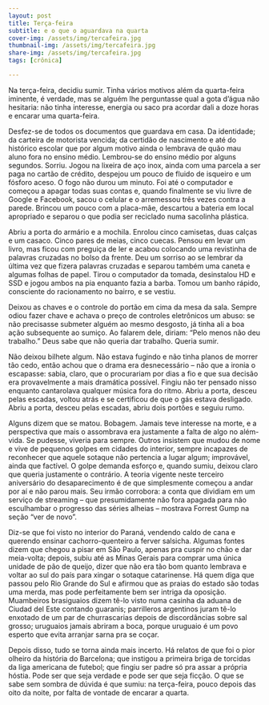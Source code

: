 ```yaml
---
layout: post
title: Terça-feira
subtitle: e o que o aguardava na quarta
cover-img: /assets/img/tercafeira.jpg
thumbnail-img: /assets/img/tercafeira.jpg
share-img: /assets/img/tercafeira.jpg
tags: [crônica]

---
```


Na terça-feira, decidiu sumir. Tinha vários motivos além da quarta-feira iminente, é verdade, mas se alguém lhe perguntasse qual a gota d’água não hesitaria: não tinha interesse, energia ou saco pra acordar dali a doze horas e encarar uma quarta-feira.

Desfez-se de todos os documentos que guardava em casa. Da identidade; da carteira de motorista vencida; da certidão de nascimento e até do histórico escolar que por algum motivo ainda o lembrava de quão mau aluno fora no ensino médio. Lembrou-se do ensino médio por alguns segundos. Sorriu. Jogou na lixeira de aço inox, ainda com uma parcela a ser paga no cartão de crédito, despejou um pouco de fluido de isqueiro e um fósforo aceso. O fogo não durou um minuto. Foi até o computador e começou a apagar todas suas contas e, quando finalmente se viu livre de Google e Facebook, sacou o celular e o arremessou três vezes contra a parede. Brincou um pouco com a placa-mãe, descartou a bateria em local apropriado e separou o que podia ser reciclado numa sacolinha plástica.

Abriu a porta do armário e a mochila. Enrolou cinco camisetas, duas calças e um casaco. Cinco pares de meias, cinco cuecas. Pensou em levar um livro, mas ficou com preguiça de ler e acabou colocando uma revistinha de palavras cruzadas no bolso da frente. Deu um sorriso ao se lembrar da última vez que fizera palavras cruzadas e separou também uma caneta e algumas folhas de papel. Tirou o computador da tomada, desinstalou HD e SSD e jogou ambos na pia enquanto fazia a barba. Tomou um banho rápido, consciente do racionamento no bairro, e se vestiu.

Deixou as chaves e o controle do portão em cima da mesa da sala. Sempre odiou fazer chave e achava o preço de controles eletrônicos um abuso: se não precisasse submeter alguém ao mesmo desgosto, já tinha ali a boa ação subsequente ao sumiço. Ao falarem dele, diriam: “Pelo menos não deu trabalho.” Deus sabe que não queria dar trabalho. Queria sumir.

Não deixou bilhete algum. Não estava fugindo e não tinha planos de morrer tão cedo, então achou que o drama era desnecessário – não que a ironia o escapasse: sabia, claro, que o procurariam por dias a fio e que sua decisão era provavelmente a mais dramática possível. Fingiu não ter pensado nisso enquanto cantarolava qualquer música fora do ritmo. Abriu a porta, desceu pelas escadas, voltou atrás e se certificou de que o gás estava desligado. Abriu a porta, desceu pelas escadas, abriu dois portões e seguiu rumo.

Alguns dizem que se matou. Bobagem. Jamais teve interesse na morte, e a perspectiva que mais o assombrava era justamente a falta de algo no além-vida. Se pudesse, viveria para sempre. Outros insistem que mudou de nome e vive de pequenos golpes em cidades do interior, sempre incapazes de reconhecer que aquele sotaque não pertencia a lugar algum; improvável, ainda que factível. O golpe demanda esforço e, quando sumiu, deixou claro que queria justamente o contrário. A teoria vigente neste terceiro aniversário do desaparecimento é de que simplesmente começou a andar por aí e não parou mais. Seu irmão corrobora: a conta que dividiam em um serviço de streaming – que presumidamente não fora apagada para não esculhambar o progresso das séries alheias – mostrava Forrest Gump na seção “ver de novo”. 

Diz-se que foi visto no interior do Paraná, vendendo caldo de cana e querendo ensinar cachorro-quenteiro a ferver salsicha. Algumas fontes dizem que chegou a pisar em São Paulo, apenas pra cuspir no chão e dar meia-volta; depois, subiu até as Minas Gerais para comprar uma única unidade de pão de queijo, dizer que não era tão bom quanto lembrava e voltar ao sul do país para xingar o sotaque catarinense. Há quem diga que passou pelo Rio Grande do Sul e afirmou que as praias do estado são todas uma merda, mas pode perfeitamente bem ser intriga da oposição. Muambeiros brasiguaios dizem tê-lo visto numa casinha da aduana de Ciudad del Este contando guaranis; parrilleros argentinos juram tê-lo enxotado de um par de churrascarias depois de discordâncias sobre sal grosso; uruguaios jamais abriram a boca, porque uruguaio é um povo esperto que evita arranjar sarna pra se coçar.

Depois disso, tudo se torna ainda mais incerto. Há relatos de que foi o pior olheiro da história do Barcelona; que instigou a primeira briga de torcidas da liga americana de futebol; que fingiu ser padre só pra assar a própria hóstia. Pode ser que seja verdade e pode ser que seja ficção. O que se sabe sem sombra de dúvida é que sumiu: na terça-feira, pouco depois das oito da noite, por falta de vontade de encarar a quarta. 
